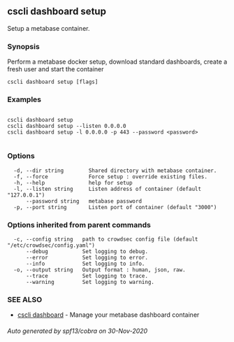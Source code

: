 ## cscli dashboard setup

Setup a metabase container.

### Synopsis

Perform a metabase docker setup, download standard dashboards, create a fresh user and start the container

```
cscli dashboard setup [flags]
```

### Examples

```

cscli dashboard setup
cscli dashboard setup --listen 0.0.0.0
cscli dashboard setup -l 0.0.0.0 -p 443 --password <password>
 
```

### Options

```
  -d, --dir string        Shared directory with metabase container.
  -f, --force             Force setup : override existing files.
  -h, --help              help for setup
  -l, --listen string     Listen address of container (default "127.0.0.1")
      --password string   metabase password
  -p, --port string       Listen port of container (default "3000")
```

### Options inherited from parent commands

```
  -c, --config string   path to crowdsec config file (default "/etc/crowdsec/config.yaml")
      --debug           Set logging to debug.
      --error           Set logging to error.
      --info            Set logging to info.
  -o, --output string   Output format : human, json, raw.
      --trace           Set logging to trace.
      --warning         Set logging to warning.
```

### SEE ALSO

* [cscli dashboard](cscli_dashboard.md)	 - Manage your metabase dashboard container

###### Auto generated by spf13/cobra on 30-Nov-2020
